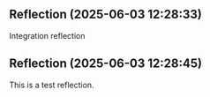 

## Reflection (2025-06-03 12:28:33)

Integration reflection

## Reflection (2025-06-03 12:28:45)

This is a test reflection.